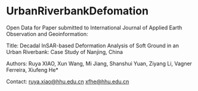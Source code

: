 # UrbanRiverbankDefomation
Open Data for Paper submitted to International Journal of Applied Earth Observation and Geoinformation:

Title: Decadal InSAR-based Deformation Analysis of Soft Ground in an Urban Riverbank: Case Study of Nanjing, China

Authors: Ruya XIAO, Xun Wang, Mi Jiang, Shanshui Yuan, Ziyang Li, Vagner Ferreira, Xiufeng He*

Contact: ruya.xiao@hhu.edu.cn    xfhe@hhu.edu.cn
